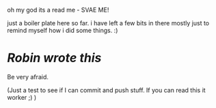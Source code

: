oh my god its a read me - SVAE ME!

just a boiler plate here so far. i have left a few bits in there mostly just to remind myself how i did some things. :)

# *Robin wrote this*

Be very afraid.

(Just a test to see if I can commit and push stuff. If you can read this it worker ;) )